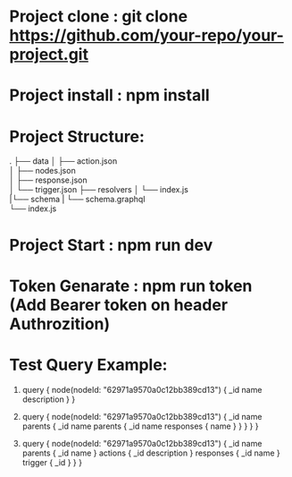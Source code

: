# Project clone : git clone https://github.com/your-repo/your-project.git

# Project install : npm install

# Project Structure:
.
├── data
│   ├── action.json      
│   ├── nodes.json       
│   ├── response.json    
│   └── trigger.json 
├── resolvers
│   └── index.js         
|└── schema
|    └── schema.graphql    
└── index.js

# Project Start : npm run dev
# Token Genarate : npm run token (Add Bearer token on header Authrozition)

# Test Query Example:

1. query {
  node(nodeId: "62971a9570a0c12bb389cd13") {
    _id
    name
    description
  }
}


2. query {
  node(nodeId: "62971a9570a0c12bb389cd13") {
    _id
    name
    parents {
      _id
      name
      parents {
        _id
        name
        responses {
          name
        }
      }
    }
  }
}

3. query {
  node(nodeId: "62971a9570a0c12bb389cd13") {
    _id
    name
    parents {
      _id
      name
    }
    actions {
      _id
      description
    }
    responses {
      _id
      name
    }
    trigger {
      _id
    }
  }
}





 
